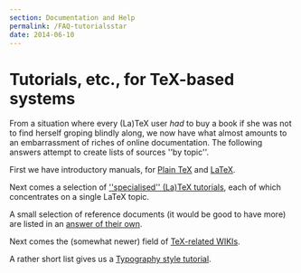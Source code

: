 ```yaml
---
section: Documentation and Help
permalink: /FAQ-tutorialsstar
date: 2014-06-10
---
```


# Tutorials, etc., for TeX-based systems

From a situation where every (La)TeX user _had_ to buy a book
if she was not to find herself groping blindly along, we now have what
almost amounts to an embarrassment of riches of online documentation.
The following answers attempt to create lists of sources ''by topic''.

First we have introductory manuals, for
[Plain TeX](FAQ-man-tex.md) and [LaTeX](FAQ-man-latex.md).

Next comes a selection of
[''specialised'' (La)TeX tutorials](FAQ-tutbitslatex.md),
each of which concentrates on a single LaTeX topic.

A small selection of reference documents (it would be good to have
more) are listed in an [answer of their own](FAQ-ref-doc.md).

Next comes the (somewhat newer) field of 
[TeX-related WIKIs](FAQ-doc-wiki.md).

A rather short list gives us a 
[Typography style tutorial](FAQ-typo-style.md).

